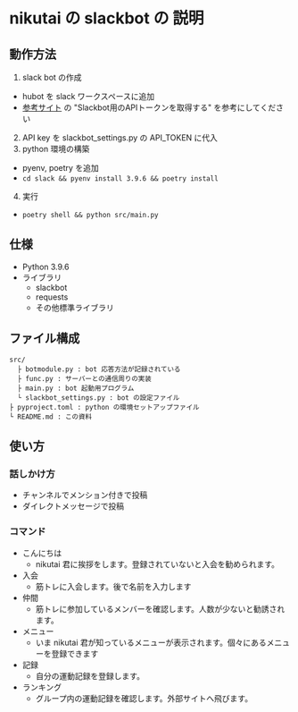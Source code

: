 # nikutai の slackbot の 説明
## 動作方法
1. slack bot の作成
- hubot を slack ワークスペースに追加
- [参考サイト](https://miyabikno-jobs.com/entrance-labotlatori/#Slackbot%E7%94%A8%E3%81%AEAPI%E3%83%88%E3%83%BC%E3%82%AF%E3%83%B3%E3%82%92%E5%8F%96%E5%BE%97%E3%81%99%E3%82%8B) の "Slackbot用のAPIトークンを取得する" を参考にしてください
2. API key を slackbot_settings.py の API_TOKEN に代入
3. python 環境の構築
- pyenv, poetry を追加
- `cd slack && pyenv install 3.9.6 && poetry install`
4. 実行
- `poetry shell && python src/main.py`

## 仕様
- Python 3.9.6
- ライブラリ
    - slackbot
    - requests
    - その他標準ライブラリ

## ファイル構成
```
src/
  ├ botmodule.py : bot 応答方法が記録されている
  ├ func.py : サーバーとの通信周りの実装
  ├ main.py : bot 起動用プログラム
  └ slackbot_settings.py : bot の設定ファイル
├ pyproject.toml : python の環境セットアップファイル
└ README.md : この資料
```

## 使い方
### 話しかけ方
- チャンネルでメンション付きで投稿
- ダイレクトメッセージで投稿
### コマンド
- こんにちは
   - nikutai 君に挨拶をします。登録されていないと入会を勧められます。
- 入会
   - 筋トレに入会します。後で名前を入力します
- 仲間
   - 筋トレに参加しているメンバーを確認します。人数が少ないと勧誘されます。
- メニュー
   - いま nikutai 君が知っているメニューが表示されます。個々にあるメニューを登録できます
- 記録
   - 自分の運動記録を登録します。
- ランキング
   - グループ内の運動記録を確認します。外部サイトへ飛びます。